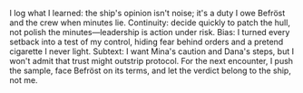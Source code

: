 I log what I learned: the ship's opinion isn't noise; it's a duty I owe Befröst and the crew when minutes lie. Continuity: decide quickly to patch the hull, not polish the minutes—leadership is action under risk. Bias: I turned every setback into a test of my control, hiding fear behind orders and a pretend cigarette I never light. Subtext: I want Mina's caution and Dana's steps, but I won't admit that trust might outstrip protocol. For the next encounter, I push the sample, face Befröst on its terms, and let the verdict belong to the ship, not me.
